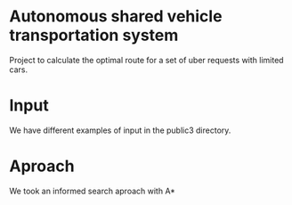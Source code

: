 # Autonomous shared vehicle transportation system

Project to calculate the optimal route for a set of uber requests with limited cars.

# Input

We have different examples of input in the public3 directory.

# Aproach

We took an informed search aproach with A*
